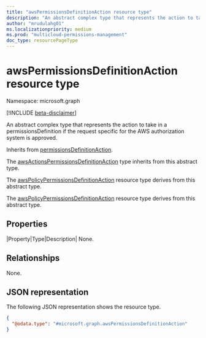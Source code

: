 ```yaml
---
title: "awsPermissionsDefinitionAction resource type"
description: "An abstract complex type that represents the action to take in a permissionsDefinition if the request specific for the AWS authorization system is approved."
author: "mrudulahg01"
ms.localizationpriority: medium
ms.prod: "multicloud-permissions-management"
doc_type: resourcePageType
---
```


# awsPermissionsDefinitionAction resource type

Namespace: microsoft.graph

[!INCLUDE [beta-disclaimer](../../includes/beta-disclaimer.md)]

An abstract complex type that represents the action to take in a permissionsDefinition if the request specific for the AWS authorization system is approved.

Inherits from [permissionsDefinitionAction](../resources/permissionsdefinitionaction.md).

The [awsActionsPermissionsDefinitionAction](../resources/awsActionsPermissionsDefinitionAction.md) type inherits from this abstract type.

The [awsPolicyPermissionsDefinitionAction](../resources/awsPolicyPermissionsDefinitionAction.md) resource type derives from this abstract type.

The [awsPolicyPermissionsDefinitionAction](../resources/awsPolicyPermissionsDefinitionAction.md) resource type derives from this abstract type.

## Properties
|Property|Type|Description|
None.

## Relationships
None.

## JSON representation
The following JSON representation shows the resource type.
<!-- {
  "blockType": "resource",
  "@odata.type": "microsoft.graph.awsPermissionsDefinitionAction"
}
-->
``` json
{
  "@odata.type": "#microsoft.graph.awsPermissionsDefinitionAction"
}
```

